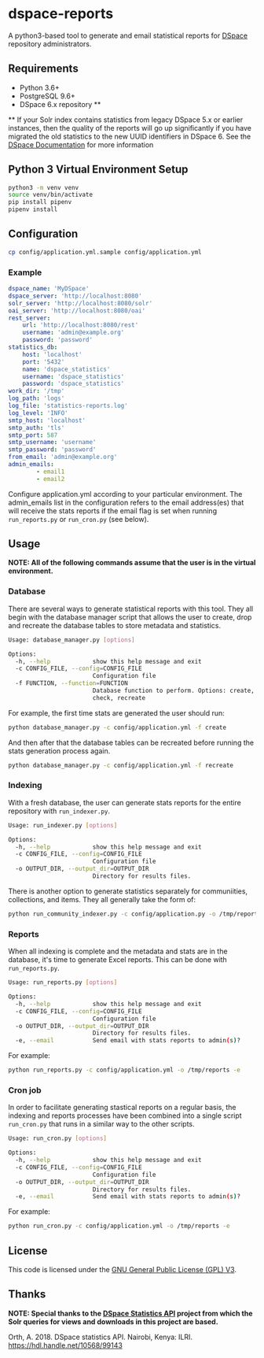 # dspace-reports

A python3-based tool to generate and email statistical reports for [DSpace](https://github.com/DSpace/DSpace) repository administrators.

## Requirements

- Python 3.6+
- PostgreSQL 9.6+
- DSpace 6.x repository **

** If your Solr index contains statistics from legacy DSpace 5.x or earlier instances, then the quality of the reports will go up significantly if you have migrated the old statistics to the new UUID identifiers in DSpace 6. See the [DSpace Documentation](https://wiki.lyrasis.org/display/DSDOC6x/SOLR+Statistics+Maintenance#SOLRStatisticsMaintenance-UpgradeLegacyDSpaceObjectIdentifiers(pre-6xstatistics)toDSpace6xUUIDIdentifiers) for more information

## Python 3 Virtual Environment Setup

```bash
python3 -m venv venv
source venv/bin/activate
pip install pipenv
pipenv install
```

## Configuration

```bash
cp config/application.yml.sample config/application.yml
```

### Example

```yaml
dspace_name: 'MyDSpace'
dspace_server: 'http://localhost:8080'
solr_server: 'http://localhost:8080/solr'
oai_server: 'http://localhost:8080/oai'
rest_server: 
    url: 'http://localhost:8080/rest'
    username: 'admin@example.org'
    password: 'password'
statistics_db:
    host: 'localhost'
    port: '5432'
    name: 'dspace_statistics'
    username: 'dspace_statistics'
    password: 'dspace_statistics'
work_dir: '/tmp'
log_path: 'logs'
log_file: 'statistics-reports.log'
log_level: 'INFO'
smtp_host: 'localhost'
smtp_auth: 'tls'
smtp_port: 587
smtp_username: 'username'
smtp_password: 'password'
from_email: 'admin@example.org'
admin_emails:
        - email1
        - email2
```

Configure application.yml according to your particular environment. The admin_emails list in the configuration refers to the email address(es) that will receive the stats reports if the email flag is set when running `run_reports.py` or `run_cron.py` (see below).

## Usage

**NOTE: All of the following commands assume that the user is in the virtual environment.**

### Database

There are several ways to generate statistical reports with this tool. They all begin with the database manager script that allows the user to create, drop and recreate the database tables to store metadata and statistics.

```bash
Usage: database_manager.py [options]

Options:
  -h, --help            show this help message and exit
  -c CONFIG_FILE, --config=CONFIG_FILE
                        Configuration file
  -f FUNCTION, --function=FUNCTION
                        Database function to perform. Options: create, drop,
                        check, recreate
```

For example, the first time stats are generated the user should run:

```bash
python database_manager.py -c config/application.yml -f create
```

And then after that the database tables can be recreated before running the stats generation process again.

```bash
python database_manager.py -c config/application.yml -f recreate
```

### Indexing

With a fresh database, the user can generate stats reports for the entire repository with `run_indexer.py`.

```bash
Usage: run_indexer.py [options]

Options:
  -h, --help            show this help message and exit
  -c CONFIG_FILE, --config=CONFIG_FILE
                        Configuration file
  -o OUTPUT_DIR, --output_dir=OUTPUT_DIR
                        Directory for results files.
```

There is another option to generate statistics separately for communiities, collections, and items. They all generally take the form of:

```bash
python run_community_indexer.py -c config/application.py -o /tmp/reports
```

### Reports

When all indexing is complete and the metadata and stats are in the database, it's time to generate Excel reports. This can be done with `run_reports.py`.

```bash
Usage: run_reports.py [options]

Options:
  -h, --help            show this help message and exit
  -c CONFIG_FILE, --config=CONFIG_FILE
                        Configuration file
  -o OUTPUT_DIR, --output_dir=OUTPUT_DIR
                        Directory for results files.
  -e, --email           Send email with stats reports to admin(s)?
```

For example:

```bash
python run_reports.py -c config/application.yml -o /tmp/reports -e  
```

### Cron job

In order to facilitate generating stastical reports on a regular basis, the indexing and reports processes have been combined into a single script `run_cron.py` that runs in a similar way to the other scripts.

```bash
Usage: run_cron.py [options]

Options:
  -h, --help            show this help message and exit
  -c CONFIG_FILE, --config=CONFIG_FILE
                        Configuration file
  -o OUTPUT_DIR, --output_dir=OUTPUT_DIR
                        Directory for results files.
  -e, --email           Send email with stats reports to admin(s)?
```

For example:

```bash
python run_cron.py -c config/application.yml -o /tmp/reports -e  
```

## License

This code is licensed under the [GNU General Public License (GPL) V3](https://www.gnu.org/licenses/gpl-3.0.en.html).

## Thanks

**NOTE: Special thanks to the [DSpace Statistics API](https://github.com/ilri/dspace-statistics-api) project from which the Solr queries for views and downloads in this project are based.**

Orth, A. 2018. DSpace statistics API. Nairobi, Kenya: ILRI. https://hdl.handle.net/10568/99143